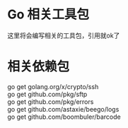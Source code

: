# Go 相关工具包
这里将会编写相关的工具包，引用就ok了

# 相关依赖包
go get golang.org/x/crypto/ssh  
go get github.com/pkg/sftp  
go get github.com/pkg/errors   
go get github.com/astaxie/beego/logs  
go get github.com/boombuler/barcode  